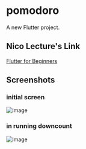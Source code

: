 # pomodoro

A new Flutter project.

## Nico Lecture's Link

[Flutter for Beginners](https://nomadcoders.co/flutter-for-beginners)

## Screenshots

### initial screen

![image](https://user-images.githubusercontent.com/12408453/218431253-8229001f-553f-466e-90ba-1c9d7b9a723f.png)

### in running downcount

![image](https://user-images.githubusercontent.com/12408453/218431374-99b9a9eb-fb0b-4126-9325-1e82c2df3279.png)
